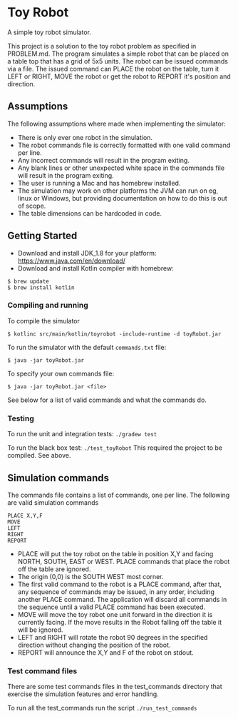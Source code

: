 # Toy Robot
A simple toy robot simulator.

This project is a solution to the toy robot problem as specified in PROBLEM.md.
The program simulates a simple robot that can be placed on a table top that has
a grid of 5x5 units. The robot can be issued commands via a file. The issued
command can PLACE the robot on the table, turn it LEFT or RIGHT, MOVE the robot
or get the robot to REPORT it's position and direction.

## Assumptions

The following assumptions where made when implementing the simulator:
* There is only ever one robot in the simulation.
* The robot commands file is correctly formatted with one valid command per line.
* Any incorrect commands will result in the program exiting.
* Any blank lines or other unexpected white space in the commands file will 
result in the program exiting.
* The user is running a Mac and has homebrew installed.
* The simulation may work on other platforms the JVM can run on eg, linux or
Windows, but providing documentation on how to do this is out of scope.
* The table dimensions can be hardcoded in code.

## Getting Started

* Download and install JDK_1.8 for your platform:
https://www.java.com/en/download/
* Download and install Kotlin compiler with homebrew:
```
$ brew update
$ brew install kotlin
```

### Compiling and running
To compile the simulator

```$ kotlinc src/main/kotlin/toyrobot -include-runtime -d toyRobot.jar```

To run the simulator with the default `commands.txt` file:

```$ java -jar toyRobot.jar```

To specify your own commands file:

```$ java -jar toyRobot.jar <file>```

See below for a list of valid commands and what the commands do.

### Testing

To run the unit and integration tests:
```./gradew test```

To run the black box test:
```./test_toyRobot```
This required the project to be compiled. See above.

## Simulation commands
The commands file contains a list of commands, one per line.
The following are valid simulation commands

    PLACE X,Y,F
    MOVE
    LEFT
    RIGHT
    REPORT

- PLACE will put the toy robot on the table in position X,Y and facing NORTH,
  SOUTH, EAST or WEST. PLACE commands that place the robot off the table are 
  ignored.
- The origin (0,0) is the SOUTH WEST most corner.
- The first valid command to the robot is a PLACE command, after that, any
  sequence of commands may be issued, in any order, including another PLACE
  command. The application will discard all commands in the sequence until
  a valid PLACE command has been executed.
- MOVE will move the toy robot one unit forward in the direction it is
  currently facing. If the move results in the Robot falling off the table it 
  will be ignored.
- LEFT and RIGHT will rotate the robot 90 degrees in the specified direction
  without changing the position of the robot.
- REPORT will announce the X,Y and F of the robot on stdout.

### Test command files
There are some test commands files in the test_commands directory that
exercise the simulation features and error handling.

To run all the test_commands run the script `./run_test_commands`